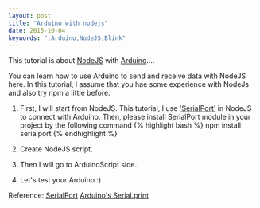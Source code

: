 ```yaml
---
layout: post
title: "Arduino with nodejs"
date: 2015-10-04
keywords: ",Arduino,NodeJS,Blink"
---
```


This tutorial is about [NodeJS](https://nodejs.org/en/) with [Arduino](https://www.arduino.cc/)....

You can learn how to use Arduino to send and receive data with NodeJS here.
In this tutorial, I assume that you hae some experience with NodeJs and also try npm a little before.

1. First, I will start from NodeJS. This tutorial, I use ['SerialPort'](https://www.npmjs.com/package/serialport) in NodeJS to connect with Arduino.
Then, please install SerialPort module in your project by the following command
{% highlight bash %}  npm install serialport {% endhighlight %}

2. Create NodeJS script.

<script src="https://gist.github.com/auycro/71210f1787be4c228e8e.js"></script>

3. Then I will go to ArduinoScript side.

<script src="https://gist.github.com/auycro/66ad03add77505ba442c.js"></script>

4. Let's test your Arduino :)

Reference:
[SerialPort](https://www.npmjs.com/package/serialport)
[Arduino's Serial.print](https://www.arduino.cc/en/Serial/Print)
